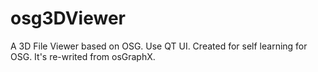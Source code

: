# osg3DViewer
A 3D File Viewer based on OSG. Use QT UI. Created for self learning for OSG. It's re-writed from osGraphX.
